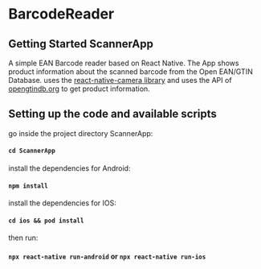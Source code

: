 # BarcodeReader

## Getting Started ScannerApp

A simple EAN Barcode reader based on React Native. The App shows product information about the scanned barcode from the Open EAN/GTIN Database.
uses the [react-native-camera library](https://github.com/react-native-camera/react-native-camera/) and uses the API of [opengtindb.org](https://opengtindb.org/api.php)
 to get product information.


## Setting up the code and available scripts

go inside the project directory ScannerApp:

#### `cd ScannerApp`

install the dependencies for Android:

#### `npm install`

install the dependencies for IOS:

#### `cd ios && pod install`

then run:

#### `npx react-native run-android` or `npx react-native run-ios`
